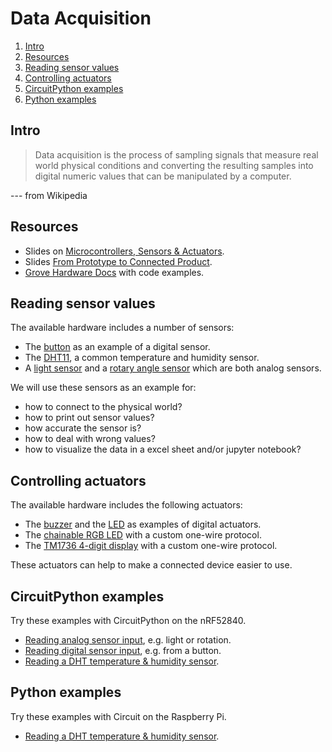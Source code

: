 # Data Acquisition

1. [Intro](#intro)
2. [Resources](#resources)
3. [Reading sensor values](#reading-sensor-values)
4. [Controlling actuators](#controlling-actuators)
5. [CircuitPython examples](#circuitpython-examples)
6. [Python examples](#python-examples)

## Intro
> Data acquisition is the process of sampling signals that measure real world physical conditions and converting the resulting samples into digital numeric values that can be manipulated by a computer. 

--- from Wikipedia

## Resources
- Slides on [Microcontrollers, Sensors & Actuators](http://www.tamberg.org/fhnw/2020/hs/IdbMcuSensorsActuators.pdf).
- Slides [From Prototype to Connected Product](http://www.tamberg.org/fhnw/2020/hs/IdbPrototypeToProduct.pdf).
- [Grove Hardware Docs](https://github.com/Seeed-Studio/grove.py/tree/master/doc#gui-graphical-user-interface) with code examples.

## Reading sensor values
The available hardware includes a number of sensors:
* The [button](https://github.com/tamberg/fhnw-idb/wiki/Grove-Sensors#button) as an example of a digital sensor.
* The [DHT11](https://github.com/tamberg/fhnw-idb/wiki/Grove-Sensors#temperature--humidity-sensor-dht11), a common temperature and humidity sensor.
* A [light sensor](https://github.com/tamberg/fhnw-idb/wiki/Grove-Sensors#light-sensor-v12) and a [rotary angle sensor](https://github.com/tamberg/fhnw-idb/wiki/Grove-Sensors#rotary-angle-sensor) which are both analog sensors.

We will use these sensors as an example for:

* how to connect to the physical world?
* how to print out sensor values?
* how accurate the sensor is?
* how to deal with wrong values?
* how to visualize the data in a excel sheet and/or jupyter notebook?

## Controlling actuators
The available hardware includes the following actuators:

* The [buzzer](https://github.com/tamberg/fhnw-idb/wiki/Grove-Actuators#buzzer) and the [LED](https://github.com/tamberg/fhnw-idb/wiki/Grove-Actuators#led) as examples of digital actuators.
* The [chainable RGB LED](https://github.com/tamberg/fhnw-idb/wiki/Grove-Actuators#chainable-rgb-led) with a custom one-wire protocol.
* The [TM1736 4-digit display](https://github.com/tamberg/fhnw-idb/wiki/Grove-Actuators#4-digit-display-tm1637) with a custom one-wire protocol.

These actuators can help to make a connected device easier to use.

## CircuitPython examples
Try these examples with CircuitPython on the nRF52840.

* [Reading analog sensor input](CircuitPython/analog_input), e.g. light or rotation.
* [Reading digital sensor input](CircuitPython/digital_input), e.g. from a button.
* [Reading a DHT temperature & humidity sensor](CircuitPython/dht).

## Python examples
Try these examples with Circuit on the Raspberry Pi.

* [Reading a DHT temperature & humidity sensor](Python/dht).
